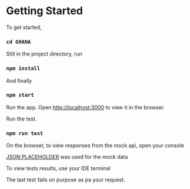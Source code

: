 # Getting Started

To get started,

### `cd GHANA`

Still in the project directory, run

### `npm install`

And finally

### `npm start`

Run the app.
Open [http://localhost:3000](http://localhost:3000) to view it in the browser.

Run the test.

### `npm run test`

On the browser, to view responses from the mock api, open your console

[JSON PLACEHOLDER](https://jsonplaceholder.typicode.com/guide/) was used for the mock data

To view tests results, use your IDE terminal

The last test fails on purpose as pa your request.
